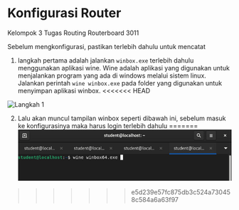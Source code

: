 # Konfigurasi Router

Kelompok 3
Tugas Routing Routerboard 3011

Sebelum mengkonfigurasi, pastikan terlebih dahulu untuk mencatat

1. langkah pertama adalah jalankan `winbox.exe` terlebih dahulu menggunakan aplikasi wine. Wine adalah aplikasi yang digunakan untuk menjalankan program yang ada di windows melalui sistem linux. Jalankan perintah `wine winbox.exe` pada folder yang digunakan untuk menyimpan aplikasi winbox.
<<<<<<< HEAD

![Langkah 1](https://github.com/hanifnabila/Package-Management/blob/main/img/konfigurasi-router/1.png)

2. Lalu akan muncul tampilan winbox seperti dibawah ini, sebelum masuk ke konfigurasinya maka harus login terlebih dahulu
=======
![Langkah 1](https://github.com/hanifnabila/Administrasi-Jaringan/blob/main/img/konfigruasi-router/1.jpeg)
>>>>>>> e5d239e57fc875db3c524a730458c584a6a63f97
